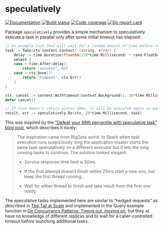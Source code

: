 # speculatively

[![Documentation](https://pkg.go.dev/badge/github.com/mccutchen/speculatively)](https://pkg.go.dev/github.com/mccutchen/speculatively)
[![Build status](https://github.com/mccutchen/speculatively/actions/workflows/test.yaml/badge.svg)](https://github.com/mccutchen/speculatively/actions/workflows/test.yaml)
[![Code coverage](https://codecov.io/gh/mccutchen/speculatively/branch/main/graph/badge.svg)](https://codecov.io/gh/mccutchen/speculatively)
[![Go report card](http://goreportcard.com/badge/github.com/mccutchen/speculatively)](https://goreportcard.com/report/github.com/mccutchen/speculatively)

Package `speculatively` provides a simple mechanism to speculatively execute a
task in parallel only after some initial timeout has elapsed:

```go
// An example task that will wait for a random amount of time before returning
task := func(ctx context.Context) (string, error) {
    delay := time.Duration(float64(250*time.Millisecond) * rand.Float64())
    select {
    case <-time.After(delay):
        return "success", nil
    case <-ctx.Done():
        return "timeout", ctx.Err()
    }
}

ctx, cancel := context.WithTimeout(context.Background(), 50*time.Millisecond)
defer cancel()

// If task doesn't return within 20ms, it will be executed again in parallel
result, err := speculatively.Do(ctx, 20*time.Millisecond, task)
```

This was inspired by the ["Defeat your 99th percentile with speculative task"
blog post][1], which describes it nicely:

> The inspiration came from BigData world. In Spark when task execution runs
> suspiciously long the application master starts the same task speculatively
> on a different executor but it lets the long running tasks to continue. The
> solution looked elegant:
>
>  * Service response time limit is 50ms.
>
>  * If the first attempt doesn’t finish within 25ms start a new one, but
>    keep the first thread running.
>
>  * Wait for either thread to finish and take result from the first one
>    ready.

The speculative tasks implemented here are similar to "hedged requests" as
described in [The Tail at Scale][2] and implemented in the Query example
function in [Go Concurrency Patterns: Timing out, moving on][3], but they a)
have no knowledge of different replicas and b) wait for a caller-controlled
timeout before launching additional tasks.

[1]: https://archive.is/QDqM3
[2]: http://www-inst.eecs.berkeley.edu/~cs252/sp17/papers/TheTailAtScale.pdf
[3]: https://blog.golang.org/go-concurrency-patterns-timing-out-and
